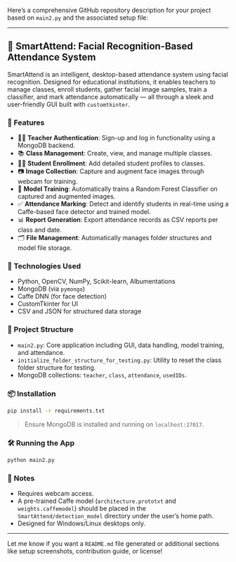 Here’s a comprehensive GitHub repository description for your project based on `main2.py` and the associated setup file:

---

## 📸 SmartAttend: Facial Recognition-Based Attendance System

SmartAttend is an intelligent, desktop-based attendance system using facial recognition. Designed for educational institutions, it enables teachers to manage classes, enroll students, gather facial image samples, train a classifier, and mark attendance automatically — all through a sleek and user-friendly GUI built with `customtkinter`.

### 🚀 Features

* 🧑‍🏫 **Teacher Authentication**: Sign-up and log in functionality using a MongoDB backend.
* 📚 **Class Management**: Create, view, and manage multiple classes.
* 🧑‍🎓 **Student Enrollment**: Add detailed student profiles to classes.
* 📷 **Image Collection**: Capture and augment face images through webcam for training.
* 🧠 **Model Training**: Automatically trains a Random Forest Classifier on captured and augmented images.
* ✅ **Attendance Marking**: Detect and identify students in real-time using a Caffe-based face detector and trained model.
* 📊 **Report Generation**: Export attendance records as CSV reports per class and date.
* 🗂️ **File Management**: Automatically manages folder structures and model file storage.

### 🧠 Technologies Used

* Python, OpenCV, NumPy, Scikit-learn, Albumentations
* MongoDB (via `pymongo`)
* Caffe DNN (for face detection)
* CustomTkinter for UI
* CSV and JSON for structured data storage

### 📁 Project Structure

* `main2.py`: Core application including GUI, data handling, model training, and attendance.
* `initialize_folder_structure_for_testing.py`: Utility to reset the class folder structure for testing.
* MongoDB collections: `teacher`, `class`, `attendance`, `usedIDs`.

### 📦 Installation

```bash
pip install -r requirements.txt
```

> Ensure MongoDB is installed and running on `localhost:27017`.

### 🛠️ Running the App

```bash
python main2.py
```

### 📌 Notes

* Requires webcam access.
* A pre-trained Caffe model (`architecture.prototxt` and `weights.caffemodel`) should be placed in the `SmartAttend/detection_model` directory under the user’s home path.
* Designed for Windows/Linux desktops only.

---

Let me know if you want a `README.md` file generated or additional sections like setup screenshots, contribution guide, or license!

